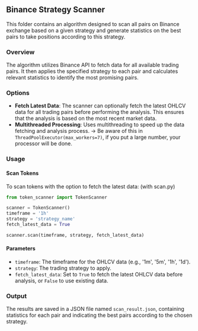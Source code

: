 ## Binance Strategy Scanner

This folder contains an algorithm designed to scan all pairs on Binance exchange based on a given strategy and generate statistics on the best pairs to take positions according to this strategy.

### Overview

The algorithm utilizes Binance API to fetch data for all available trading pairs. It then applies the specified strategy to each pair and calculates relevant statistics to identify the most promising pairs.

### Options

- **Fetch Latest Data**: The scanner can optionally fetch the latest OHLCV data for all trading pairs before performing the analysis. This ensures that the analysis is based on the most recent market data.
- **Multithreaded Processing**: Uses multithreading to speed up the data fetching and analysis process. -> Be aware of this in `ThreadPoolExecutor(max_workers=7)`, if you put a large number, your processor will be done.

### Usage

#### Scan Tokens

To scan tokens with the option to fetch the latest data: (with scan.py)

```python
from token_scanner import TokenScanner

scanner = TokenScanner()
timeframe = '1h'
strategy = 'strategy_name'
fetch_latest_data = True

scanner.scan(timeframe, strategy, fetch_latest_data)
```

#### Parameters

- `timeframe`: The timeframe for the OHLCV data (e.g., '1m', '5m', '1h', '1d').
- `strategy`: The trading strategy to apply.
- `fetch_latest_data`: Set to `True` to fetch the latest OHLCV data before analysis, or `False` to use existing data.

### Output

The results are saved in a JSON file named `scan_result.json`, containing statistics for each pair and indicating the best pairs according to the chosen strategy.

